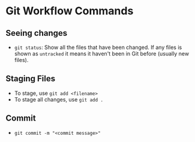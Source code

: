 # Git Workflow Commands

## Seeing changes
* `git status`: Show all the files that have been changed. If any files is shown as `untracked` it means it haven't been in Git before (usually new files).

## Staging Files
* To stage, use `git add <filename>`
* To stage all changes, use `git add .`

## Commit 
* `git commit -m "<commit message>"`